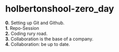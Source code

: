 # holbertonshool-zero_day
**0.** Setting up Git and Github.
<br>
**1.** Repo-Session
<br>
**2.** Coding rury road.
<br>
**3.** Collaboration is the base of a company.
<br>
**4.** Collaboration: be up to date.
